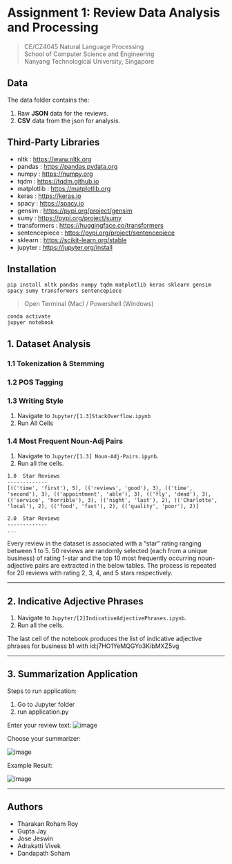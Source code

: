 # Assignment 1: Review Data Analysis and Processing
> CE/CZ4045 Natural Language Processing \
> School of Computer Science and Engineering \
> Nanyang Technological University, Singapore

##  Data

The data folder contains the: 
1. Raw **JSON** data for the reviews.
2. **CSV** data from the json for analysis.

##  Third-Party Libraries 
* nltk : https://www.nltk.org
* pandas : https://pandas.pydata.org
* numpy : https://numpy.org
* tqdm : https://tqdm.github.io
* matplotlib : https://matplotlib.org
* keras : https://keras.io
* spacy : https://spacy.io
* gensim : https://pypi.org/project/gensim
* sumy : https://pypi.org/project/sumy
* transformers : https://huggingface.co/transformers
* sentencepiece : https://pypi.org/project/sentencepiece
* sklearn : https://scikit-learn.org/stable
* jupyter : https://jupyter.org/install

##  Installation 

```console
pip install nltk pandas numpy tqdm matplotlib keras sklearn gensim spacy sumy transformers sentencepiece
```

> Open Terminal (Mac) / Powershell (Windows)

```console
conda activate
jupyer notebook
```

## 1. Dataset Analysis

### 1.1 Tokenization & Stemming

### 1.2 POS Tagging

### 1.3 Writing Style
1. Navigate to `Jupyter/[1.3]StackOverflow.ipynb`
2. Run All Cells

### 1.4 Most Frequent Noun-Adj Pairs
1. Navigate to `Jupyter/[1.3] Noun-Adj-Pairs.ipynb`.
2. Run all the cells.

```
1.0  Star Reviews
-------------
[(('time', 'first'), 5), (('reviews', 'good'), 3), (('time', 'second'), 3), (('appointment', 'able'), 3), (('fly', 'dead'), 3), (('service', 'horrible'), 3), (('night', 'last'), 2), (('Charlotte', 'local'), 2), (('food', 'fast'), 2), (('quality', 'poor'), 2)]

2.0  Star Reviews
-------------
...
```

Every review in the dataset is associated with a “star” rating ranging between 1 to 5. 50 reviews are randomly selected (each from a unique business) of rating 1-star and the top 10 most frequently occurring noun-adjective pairs are extracted in the below tables. The process is repeated for 20 reviews with rating 2, 3, 4, and 5 stars respectively.

---

## 2. Indicative Adjective Phrases
1. Navigate to `Jupyter/[2]IndicativeAdjectivePhrases.ipynb`.
2. Run all the cells. 

The last cell of the notebook produces the list of indicative adjective phrases for business b1 with id:j7HO1YeMQGYo3KibMXZ5vg

---

## 3. Summarization Application

Steps to run application:
1. Go to Jupyter folder
2. run application.py 

Enter your review text:
![image](https://user-images.githubusercontent.com/43417744/138554561-24c4801f-b70f-4bf1-b620-d6fd5e8f2c46.png)

Choose your summarizer:

![image](https://user-images.githubusercontent.com/43417744/138554589-2b78da69-aee3-4479-a3ee-52c9407a49fa.png)

Example Result:

![image](https://user-images.githubusercontent.com/43417744/138554635-b0604d04-efdf-4bf9-b3e2-3222f6a4b2cc.png)

----

## Authors

* Tharakan Roham Roy
* Gupta Jay
* Jose Jeswin
* Adrakatti Vivek
* Dandapath Soham


